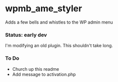 # wpmb_ame_styler

Adds a few bells and whistles to the WP admin menu

### Status: early dev

I'm modifying an old plugin. This shouldn't take long.

### To Do

- Church up this readme
- Add message to activation.php
